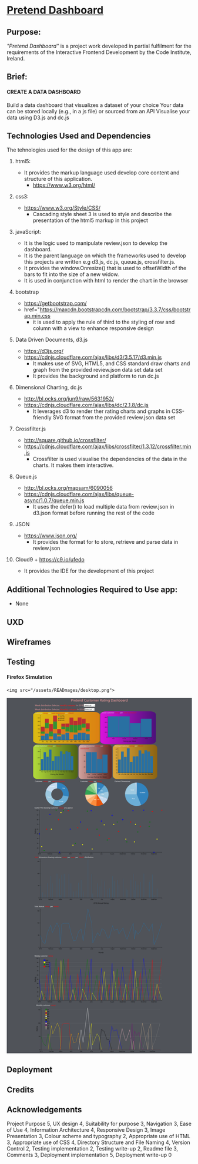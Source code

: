 # [Pretend Dashboard]( https://achileachile.github.io/Pretend-Dashboard/)

## Purpose:
<i>"Pretend Dashboard"</i> is a project work developed in partial fulfilment for the requirements of
the Interactive Frontend Development by the Code Institute, Ireland.

## Brief:
####    CREATE A DATA DASHBOARD
Build a data dashboard that visualizes a dataset of your choice
Your data can be stored locally (e.g., in a js file) or sourced from an API
Visualise your data using D3.js and dc.js

## Technologies Used and Dependencies
The tehnologies used for the design of this app are:
1. html5: 
    +   It provides the markup language used develop core content and structure of this application.
        +   https://www.w3.org/html/

2. css3:
    +   https://www.w3.org/Style/CSS/
        +   Cascading style sheet 3 is used to style and describe the presentation of the html5 markup in this project
    
3. javaScript:
    +   It is the logic used to manipulate review.json to develop the dashboard.
    +   It is the parent language on which the frameworks used to develop this projects are written e.g d3.js, dc.js, queue.js, crossfilter.js.
    +   It provides the window.Onresize() that is used to offsetWidth of the bars to fit into the size of a new widow.
    +   It is used in conjunction with html to render the chart in the browser
    
4. bootstrap
    +   https://getbootstrap.com/
    +   href="https://maxcdn.bootstrapcdn.com/bootstrap/3.3.7/css/bootstrap.min.css
        +   it is used to apply the rule of third to the styling of row and column with a view to enhance responsive design
   
5.  Data Driven Documents, d3.js
    +  https://d3js.org/
    +  https://cdnjs.cloudflare.com/ajax/libs/d3/3.5.17/d3.min.js
        +   It makes use of SVG, HTML5, and CSS standard draw charts and graph from the provided review.json data set data set
        +   It provides the background and platform to run dc.js
6.  Dimensional Charting, dc.js
    +   http://bl.ocks.org/jun9/raw/5631952/
    +   https://cdnjs.cloudflare.com/ajax/libs/dc/2.1.8/dc.js
        +   It leverages d3 to render ther rating charts and graphs in CSS-friendly SVG format from the provided review.json data set
7.  Crossfilter.js
    +   http://square.github.io/crossfilter/
    +   https://cdnjs.cloudflare.com/ajax/libs/crossfilter/1.3.12/crossfilter.min.js
        +   Crossfilter is used visualise the dependencies of the data in the charts. It makes them interactive.
8.  Queue.js
    +   http://bl.ocks.org/mapsam/6090056
    +   https://cdnjs.cloudflare.com/ajax/libs/queue-async/1.0.7/queue.min.js
        +   It uses the defer() to load multiple data from review.json in d3.json format before running the rest of the code
9.  JSON
    +   https://www.json.org/
        +   It provides the format for to store, retrieve and parse data in review.json
10.  Cloud9
    +    https://c9.io/ufedo
        +   It provides the IDE for the development of this project

## Additional Technologies Required to Use app:
+   None

## UXD

## Wireframes

## Testing
####    Firefox Simulation
    <img src="/assets/READmages/desktop.png">
    
![responsive](Readmages/test_img/desktop.png)
                
    


## Deployment
## Credits
## Acknowledgements
   








Project Purpose 5,
UX design 4, 
Suitability for purpose 3, 
Navigation 3,
Ease of Use 4, 
Information Architecture 4, 
Responsive Design 3, 
Image Presentation 3,
Colour scheme and typography 2, 
Appropriate use of HTML 3, 
Appropriate use of CSS 4, 
Directory Structure and File Naming 4, 
Version Control 2, 
Testing implementation 2, 
Testing write-up 2, Readme file 3, 
Comments 3, 
Deployment implementation 5, 
Deployment write-up 0


